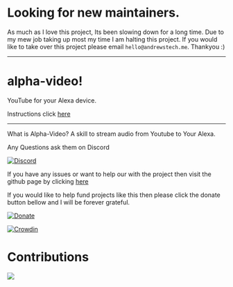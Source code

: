 # Looking for new maintainers.

As much as I love this project, Its been slowing down for a long time. Due to my mew job taking up most my time I am halting this project. If you would like to take over this project please email ``` hello@andrewstech.me ```. Thankyou :)


---------------------------------------------------------------------------


# alpha-video!
YouTube for your Alexa device.


Instructions click [here](https://alpha-video.andrewstech.me/)

--------------------------------------------------------------------------

What is Alpha-Video? A skill to stream audio from Youtube to Your Alexa.

Any Questions ask them on Discord

[![Discord](https://img.shields.io/discord/735427271267188758)](https://discord.me/andrewstech-discord)

If you have any issues or want to help our with the project then visit the github page by clicking [here](https://github.com/unofficial-skills/alpha-video)

If you would like to help fund projects like this then please click the donate button bellow and I will be forever grateful.

[![Donate](https://img.shields.io/badge/Donate-PayPal-green.svg)](http://paypal.me/andrewstechyoutube)


[![Crowdin](https://badges.crowdin.net/alpha-video/localized.svg)](https://translate.andrewstech.me)

# Contributions 

<a href="https://github.com/unofficial-skills/alpha-video/graphs/contributors">
  <img src="https://contrib.rocks/image?repo=unofficial-skills/alpha-video" />
</a>
